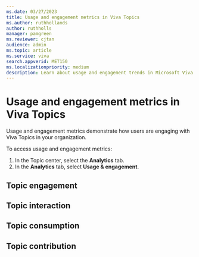 ```yaml
---
ms.date: 03/27/2023
title: Usage and engagement metrics in Viva Topics
ms.author: ruthhollands
author: ruthholls
manager: pamgreen
ms.reviewer: cjtan
audience: admin
ms.topic: article
ms.service: viva
search.appverid: MET150
ms.localizationpriority: medium
description: Learn about usage and engagement trends in Microsoft Viva Topics.
---
```


# Usage and engagement metrics in Viva Topics

Usage and engagement metrics demonstrate how users are engaging with Viva Topics in your organization. 

To access usage and engagement metrics:
1. In the Topic center, select the **Analytics** tab.
2. In the **Analytics** tab, select **Usage & engagement**.

## Topic engagement


## Topic interaction


## Topic consumption



## Topic contribution 